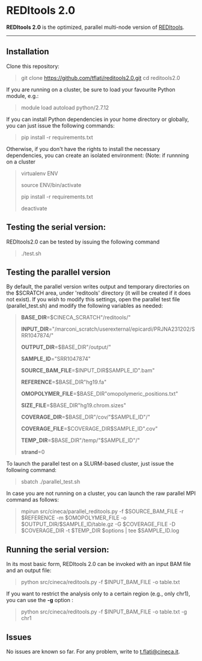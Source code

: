 REDItools 2.0
===================


**REDItools 2.0** is the optimized, parallel multi-node version of [<i class="icon-link"></i> REDItools](http://srv00.recas.ba.infn.it/reditools/).

----------

Installation
-------------

Clone this repository:

> git clone https://github.com/tflati/reditools2.0.git
> cd reditools2.0

If you are running on a cluster, be sure to load your favourite Python module, e.g.:
> module load autoload python/2.7.12

If you can install Python dependencies in your home directory or globally, you can just issue the following commands:

> pip install -r requirements.txt

Otherwise, if you don't have the rights to install the necessary dependencies, you can create an isolated environment:
(Note: if runnning on a cluster

> virtualenv ENV
>
> source ENV/bin/activate
>
> pip install -r requirements.txt
>
> deactivate


Testing the serial version:
-------------

REDItools2.0 can be tested by issuing the following command

> ./test.sh

Testing the parallel version
-------------

By default, the parallel version writes output and temporary directories on the $SCRATCH area, under 'reditools' directory (it will be created if it does not exist). If you wish to modify this settings, open the parallel test file (parallel_test.sh) and modify the following variables as needed:

> **BASE_DIR**=\$CINECA_SCRATCH"/reditools/"
> 
> **INPUT_DIR**="/marconi_scratch/userexternal/epicardi/PRJNA231202/SRR1047874/"
> 
> **OUTPUT_DIR**=\$BASE_DIR"/output/"
> 
> **SAMPLE_ID**="SRR1047874"
> 
> **SOURCE_BAM_FILE**=\$INPUT_DIR\$SAMPLE_ID".bam"
> 
> **REFERENCE**=\$BASE_DIR"hg19.fa"
> 
> **OMOPOLYMER_FILE**=\$BASE_DIR"omopolymeric_positions.txt"
> 
> **SIZE_FILE**=\$BASE_DIR"hg19.chrom.sizes"
> 
> **COVERAGE_DIR**=\$BASE_DIR"/cov/"\$SAMPLE_ID"/"
> 
> **COVERAGE_FILE**=\$COVERAGE_DIR\$SAMPLE_ID".cov"
> 
> **TEMP_DIR**=\$BASE_DIR"/temp/"\$SAMPLE_ID"/"
> 
> **strand**=0

To launch the parallel test on a SLURM-based cluster, just issue the following command:

> sbatch ./parallel_test.sh

In case you are not running on a cluster, you can launch the raw parallel MPI command as follows:

> mpirun src/cineca/parallel_reditools.py -f \$SOURCE_BAM_FILE -r \$REFERENCE -m \$OMOPOLYMER_FILE -o \$OUTPUT_DIR/\$SAMPLE_ID/table.gz -G \$COVERAGE_FILE -D \$COVERAGE_DIR -t \$TEMP_DIR \$options | tee $SAMPLE_ID.log

Running the serial version:
-------------

In its most basic form, REDItools 2.0 can be invoked with an input BAM file and an output file:
> python src/cineca/reditools.py -f  \$INPUT_BAM_FILE -o table.txt

If you want to restrict the analysis only to a certain region (e.g., only chr1), you can use the **-g** option :
> python src/cineca/reditools.py -f  \$INPUT_BAM_FILE -o table.txt -g chr1

Issues
-------------
No issues are known so far. For any problem, write to t.flati@cineca.it.
